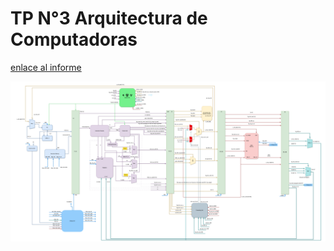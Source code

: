 # TP N°3 Arquitectura de Computadoras

[enlace al informe](https://docs.google.com/document/d/1grODL2wNKd2KgoT9o2_f4ysi50wsgbYlXT_m4xkcbSY/edit?usp=sharing)

![Pipeline Block Diagram](docs/block_diagram.png)
